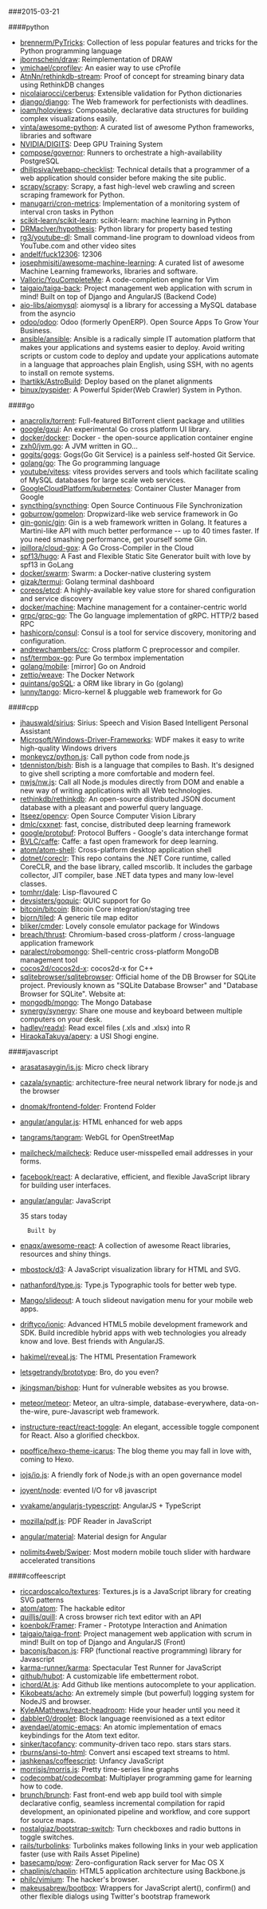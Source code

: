 ###2015-03-21

####python
* [brennerm/PyTricks](https://github.com/brennerm/PyTricks): Collection of less popular features and tricks for the Python programming language
* [jbornschein/draw](https://github.com/jbornschein/draw): Reimplementation of DRAW
* [ymichael/cprofilev](https://github.com/ymichael/cprofilev): An easier way to use cProfile
* [AtnNn/rethinkdb-stream](https://github.com/AtnNn/rethinkdb-stream): Proof of concept for streaming binary data using RethinkDB changes
* [nicolaiarocci/cerberus](https://github.com/nicolaiarocci/cerberus): Extensible validation for Python dictionaries
* [django/django](https://github.com/django/django): The Web framework for perfectionists with deadlines.
* [ioam/holoviews](https://github.com/ioam/holoviews): Composable, declarative data structures for building complex visualizations easily.
* [vinta/awesome-python](https://github.com/vinta/awesome-python): A curated list of awesome Python frameworks, libraries and software
* [NVIDIA/DIGITS](https://github.com/NVIDIA/DIGITS): Deep GPU Training System
* [compose/governor](https://github.com/compose/governor): Runners to orchestrate a high-availability PostgreSQL
* [dhilipsiva/webapp-checklist](https://github.com/dhilipsiva/webapp-checklist): Technical details that a programmer of a web application should consider before making the site public.
* [scrapy/scrapy](https://github.com/scrapy/scrapy): Scrapy, a fast high-level web crawling and screen scraping framework for Python.
* [manugarri/cron-metrics](https://github.com/manugarri/cron-metrics): Implementation of a monitoring system of interval cron tasks in Python
* [scikit-learn/scikit-learn](https://github.com/scikit-learn/scikit-learn): scikit-learn: machine learning in Python
* [DRMacIver/hypothesis](https://github.com/DRMacIver/hypothesis): Python library for property based testing
* [rg3/youtube-dl](https://github.com/rg3/youtube-dl): Small command-line program to download videos from YouTube.com and other video sites
* [andelf/fuck12306](https://github.com/andelf/fuck12306): 12306 
* [josephmisiti/awesome-machine-learning](https://github.com/josephmisiti/awesome-machine-learning): A curated list of awesome Machine Learning frameworks, libraries and software.
* [Valloric/YouCompleteMe](https://github.com/Valloric/YouCompleteMe): A code-completion engine for Vim
* [taigaio/taiga-back](https://github.com/taigaio/taiga-back): Project management web application with scrum in mind! Built on top of Django and AngularJS (Backend Code)
* [aio-libs/aiomysql](https://github.com/aio-libs/aiomysql): aiomysql is a library for accessing a MySQL database from the asyncio
* [odoo/odoo](https://github.com/odoo/odoo): Odoo (formerly OpenERP). Open Source Apps To Grow Your Business.
* [ansible/ansible](https://github.com/ansible/ansible): Ansible is a radically simple IT automation platform that makes your applications and systems easier to deploy. Avoid writing scripts or custom code to deploy and update your applications automate in a language that approaches plain English, using SSH, with no agents to install on remote systems.
* [lhartikk/AstroBuild](https://github.com/lhartikk/AstroBuild): Deploy based on the planet alignments
* [binux/pyspider](https://github.com/binux/pyspider): A Powerful Spider(Web Crawler) System in Python.

####go
* [anacrolix/torrent](https://github.com/anacrolix/torrent): Full-featured BitTorrent client package and utilities
* [google/gxui](https://github.com/google/gxui): An experimental Go cross platform UI library.
* [docker/docker](https://github.com/docker/docker): Docker - the open-source application container engine
* [zxh0/jvm.go](https://github.com/zxh0/jvm.go): A JVM written in GO...
* [gogits/gogs](https://github.com/gogits/gogs): Gogs(Go Git Service) is a painless self-hosted Git Service.
* [golang/go](https://github.com/golang/go): The Go programming language
* [youtube/vitess](https://github.com/youtube/vitess): vitess provides servers and tools which facilitate scaling of MySQL databases for large scale web services.
* [GoogleCloudPlatform/kubernetes](https://github.com/GoogleCloudPlatform/kubernetes): Container Cluster Manager from Google
* [syncthing/syncthing](https://github.com/syncthing/syncthing): Open Source Continuous File Synchronization
* [goburrow/gomelon](https://github.com/goburrow/gomelon): Dropwizard-like web service framework in Go
* [gin-gonic/gin](https://github.com/gin-gonic/gin): Gin is a web framework written in Golang. It features a Martini-like API with much better performance -- up to 40 times faster. If you need smashing performance, get yourself some Gin.
* [jpillora/cloud-gox](https://github.com/jpillora/cloud-gox): A Go Cross-Compiler in the Cloud
* [spf13/hugo](https://github.com/spf13/hugo): A Fast and Flexible Static Site Generator built with love by spf13 in GoLang
* [docker/swarm](https://github.com/docker/swarm): Swarm: a Docker-native clustering system
* [gizak/termui](https://github.com/gizak/termui): Golang terminal dashboard
* [coreos/etcd](https://github.com/coreos/etcd): A highly-available key value store for shared configuration and service discovery
* [docker/machine](https://github.com/docker/machine): Machine management for a container-centric world
* [grpc/grpc-go](https://github.com/grpc/grpc-go): The Go language implementation of gRPC. HTTP/2 based RPC
* [hashicorp/consul](https://github.com/hashicorp/consul): Consul is a tool for service discovery, monitoring and configuration.
* [andrewchambers/cc](https://github.com/andrewchambers/cc): Cross platform C preprocessor and compiler.
* [nsf/termbox-go](https://github.com/nsf/termbox-go): Pure Go termbox implementation
* [golang/mobile](https://github.com/golang/mobile): [mirror] Go on Android
* [zettio/weave](https://github.com/zettio/weave): The Docker Network
* [quintans/goSQL](https://github.com/quintans/goSQL): a ORM like library in Go (golang)
* [lunny/tango](https://github.com/lunny/tango): Micro-kernel & pluggable web framework for Go

####cpp
* [jhauswald/sirius](https://github.com/jhauswald/sirius): Sirius: Speech and Vision Based Intelligent Personal Assistant
* [Microsoft/Windows-Driver-Frameworks](https://github.com/Microsoft/Windows-Driver-Frameworks): WDF makes it easy to write high-quality Windows drivers
* [monkeycz/python.js](https://github.com/monkeycz/python.js): Call python code from node.js
* [tdenniston/bish](https://github.com/tdenniston/bish): Bish is a language that compiles to Bash. It's designed to give shell scripting a more comfortable and modern feel.
* [nwjs/nw.js](https://github.com/nwjs/nw.js): Call all Node.js modules directly from DOM and enable a new way of writing applications with all Web technologies.
* [rethinkdb/rethinkdb](https://github.com/rethinkdb/rethinkdb): An open-source distributed JSON document database with a pleasant and powerful query language.
* [Itseez/opencv](https://github.com/Itseez/opencv): Open Source Computer Vision Library
* [dmlc/cxxnet](https://github.com/dmlc/cxxnet): fast, concise, distributed deep learning framework
* [google/protobuf](https://github.com/google/protobuf): Protocol Buffers - Google's data interchange format
* [BVLC/caffe](https://github.com/BVLC/caffe): Caffe: a fast open framework for deep learning.
* [atom/atom-shell](https://github.com/atom/atom-shell): Cross-platform desktop application shell
* [dotnet/coreclr](https://github.com/dotnet/coreclr): This repo contains the .NET Core runtime, called CoreCLR, and the base library, called mscorlib. It includes the garbage collector, JIT compiler, base .NET data types and many low-level classes.
* [tomhrr/dale](https://github.com/tomhrr/dale): Lisp-flavoured C
* [devsisters/goquic](https://github.com/devsisters/goquic): QUIC support for Go
* [bitcoin/bitcoin](https://github.com/bitcoin/bitcoin): Bitcoin Core integration/staging tree
* [bjorn/tiled](https://github.com/bjorn/tiled): A generic tile map editor
* [bliker/cmder](https://github.com/bliker/cmder): Lovely console emulator package for Windows
* [breach/thrust](https://github.com/breach/thrust): Chromium-based cross-platform / cross-language application framework
* [paralect/robomongo](https://github.com/paralect/robomongo): Shell-centric cross-platform MongoDB management tool
* [cocos2d/cocos2d-x](https://github.com/cocos2d/cocos2d-x): cocos2d-x for C++
* [sqlitebrowser/sqlitebrowser](https://github.com/sqlitebrowser/sqlitebrowser): Official home of the DB Browser for SQLite project. Previously known as "SQLite Database Browser" and "Database Browser for SQLite". Website at:
* [mongodb/mongo](https://github.com/mongodb/mongo): The Mongo Database
* [synergy/synergy](https://github.com/synergy/synergy): Share one mouse and keyboard between multiple computers on your desk.
* [hadley/readxl](https://github.com/hadley/readxl): Read excel files (.xls and .xlsx) into R
* [HiraokaTakuya/apery](https://github.com/HiraokaTakuya/apery): a USI Shogi engine.

####javascript
* [arasatasaygin/is.js](https://github.com/arasatasaygin/is.js): Micro check library
* [cazala/synaptic](https://github.com/cazala/synaptic): architecture-free neural network library for node.js and the browser
* [dnomak/frontend-folder](https://github.com/dnomak/frontend-folder): Frontend Folder
* [angular/angular.js](https://github.com/angular/angular.js): HTML enhanced for web apps
* [tangrams/tangram](https://github.com/tangrams/tangram): WebGL for OpenStreetMap
* [mailcheck/mailcheck](https://github.com/mailcheck/mailcheck): Reduce user-misspelled email addresses in your forms.
* [facebook/react](https://github.com/facebook/react): A declarative, efficient, and flexible JavaScript library for building user interfaces.
* [angular/angular](https://github.com/angular/angular): JavaScript

      

    35 stars today

    
      
        Built by
* [enaqx/awesome-react](https://github.com/enaqx/awesome-react): A collection of awesome React libraries, resources and shiny things.
* [mbostock/d3](https://github.com/mbostock/d3): A JavaScript visualization library for HTML and SVG.
* [nathanford/type.js](https://github.com/nathanford/type.js): Type.js  Typographic tools for better web type.
* [Mango/slideout](https://github.com/Mango/slideout): A touch slideout navigation menu for your mobile web apps.
* [driftyco/ionic](https://github.com/driftyco/ionic): Advanced HTML5 mobile development framework and SDK. Build incredible hybrid apps with web technologies you already know and love. Best friends with AngularJS.
* [hakimel/reveal.js](https://github.com/hakimel/reveal.js): The HTML Presentation Framework
* [letsgetrandy/brototype](https://github.com/letsgetrandy/brototype): Bro, do you even?
* [jkingsman/bishop](https://github.com/jkingsman/bishop): Hunt for vulnerable websites as you browse.
* [meteor/meteor](https://github.com/meteor/meteor): Meteor, an ultra-simple, database-everywhere, data-on-the-wire, pure-Javascript web framework.
* [instructure-react/react-toggle](https://github.com/instructure-react/react-toggle): An elegant, accessible toggle component for React. Also a glorified checkbox.
* [ppoffice/hexo-theme-icarus](https://github.com/ppoffice/hexo-theme-icarus): The blog theme you may fall in love with, coming to Hexo.
* [iojs/io.js](https://github.com/iojs/io.js): A friendly fork of Node.js with an open governance model
* [joyent/node](https://github.com/joyent/node): evented I/O for v8 javascript
* [vvakame/angularjs-typescript](https://github.com/vvakame/angularjs-typescript): AngularJS + TypeScript
* [mozilla/pdf.js](https://github.com/mozilla/pdf.js): PDF Reader in JavaScript
* [angular/material](https://github.com/angular/material): Material design for Angular
* [nolimits4web/Swiper](https://github.com/nolimits4web/Swiper): Most modern mobile touch slider with hardware accelerated transitions

####coffeescript
* [riccardoscalco/textures](https://github.com/riccardoscalco/textures): Textures.js is a JavaScript library for creating SVG patterns
* [atom/atom](https://github.com/atom/atom): The hackable editor
* [quilljs/quill](https://github.com/quilljs/quill): A cross browser rich text editor with an API
* [koenbok/Framer](https://github.com/koenbok/Framer): Framer - Prototype Interaction and Animation
* [taigaio/taiga-front](https://github.com/taigaio/taiga-front): Project management web application with scrum in mind! Built on top of Django and AngularJS (Front)
* [baconjs/bacon.js](https://github.com/baconjs/bacon.js): FRP (functional reactive programming) library for Javascript
* [karma-runner/karma](https://github.com/karma-runner/karma): Spectacular Test Runner for JavaScript
* [github/hubot](https://github.com/github/hubot): A customizable life embetterment robot.
* [ichord/At.js](https://github.com/ichord/At.js): Add Github like mentions autocomplete to your application.
* [Kikobeats/acho](https://github.com/Kikobeats/acho): An extremely simple (but powerful) logging system for NodeJS and browser.
* [KyleAMathews/react-headroom](https://github.com/KyleAMathews/react-headroom): Hide your header until you need it
* [dabbler0/droplet](https://github.com/dabbler0/droplet): Block language reenvisioned as a text editor
* [avendael/atomic-emacs](https://github.com/avendael/atomic-emacs): An atomic implementation of emacs keybindings for the Atom text editor.
* [sinker/tacofancy](https://github.com/sinker/tacofancy): community-driven taco repo. stars stars stars.
* [rburns/ansi-to-html](https://github.com/rburns/ansi-to-html): Convert ansi escaped text streams to html.
* [jashkenas/coffeescript](https://github.com/jashkenas/coffeescript): Unfancy JavaScript
* [morrisjs/morris.js](https://github.com/morrisjs/morris.js): Pretty time-series line graphs
* [codecombat/codecombat](https://github.com/codecombat/codecombat): Multiplayer programming game for learning how to code.
* [brunch/brunch](https://github.com/brunch/brunch): Fast front-end web app build tool with simple declarative config, seamless incremental compilation for rapid development, an opinionated pipeline and workflow, and core support for source maps.
* [nostalgiaz/bootstrap-switch](https://github.com/nostalgiaz/bootstrap-switch): Turn checkboxes and radio buttons in toggle switches.
* [rails/turbolinks](https://github.com/rails/turbolinks): Turbolinks makes following links in your web application faster (use with Rails Asset Pipeline)
* [basecamp/pow](https://github.com/basecamp/pow): Zero-configuration Rack server for Mac OS X
* [chaplinjs/chaplin](https://github.com/chaplinjs/chaplin): HTML5 application architecture using Backbone.js
* [philc/vimium](https://github.com/philc/vimium): The hacker's browser.
* [makeusabrew/bootbox](https://github.com/makeusabrew/bootbox): Wrappers for JavaScript alert(), confirm() and other flexible dialogs using Twitter's bootstrap framework
